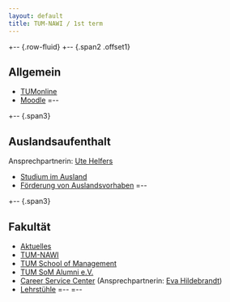 ```yaml
---
layout: default
title: TUM-NAWI / 1st term
---
```


+-- {.row-fluid}
+-- {.span2 .offset1}
## Allgemein
*  [TUMonline](https://campus.tum.de/tumonline/webnav.ini)
*  [Moodle](https://www.moodle.tum.de)
=--

+-- {.span3}
## Auslandsaufenthalt
Ansprechpartnerin: [Ute Helfers](http://www.wi.tum.de/studium/studienfachberatung/auslandsstudium/)
*  [Studium im Ausland](http://www.wi.tum.de/studium/abroad/)
*  [Förderung von Auslandsvorhaben](http://portal.mytum.de/studium/stip/studium_im_ausland)
=--

+-- {.span3}
## Fakultät
*  [Aktuelles](http://www.wi.tum.de/aktuelle-meldungen/)
*  [TUM-NAWI](http://www.wi.tum.de/studium/studiengaenge/master-tum-nawi/)
*  [TUM School of Management](http://www.wi.tum.de)
*  [TUM SoM Alumni e.V.](http://www.alumni.wi.tum.de)
*  [Career Service Center](http://www.wi.tum.de/karriere-alumni/career-service-center/) (Ansprechpartnerin: [Eva Hildebrandt](http://www.wi.tum.de/?id=221))
*  [Lehrstühle](http://www.wi.tum.de/professoren/lehrstuhlinhaber/)
=--
=--